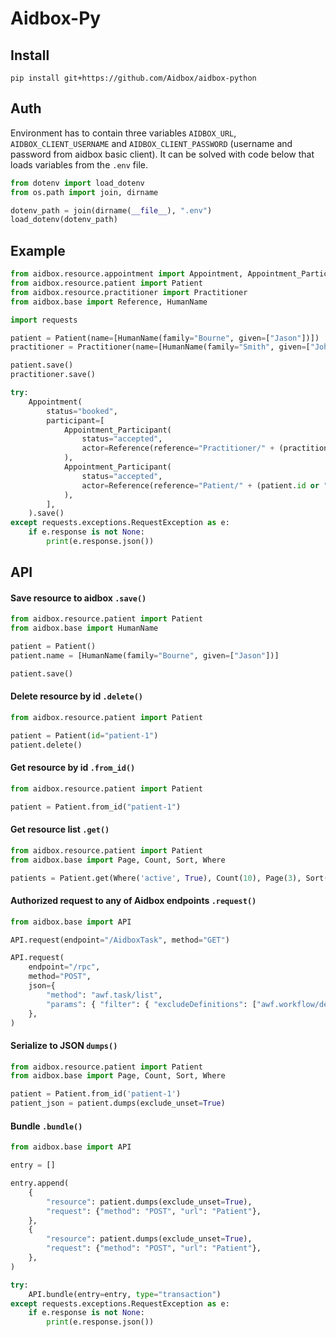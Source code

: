 # Aidbox-Py

## Install

```shell
pip install git+https://github.com/Aidbox/aidbox-python
```

## Auth

Environment has to contain three variables `AIDBOX_URL`, `AIDBOX_CLIENT_USERNAME` and `AIDBOX_CLIENT_PASSWORD`
(username and password from aidbox basic client). It can be solved with code below that loads
variables from the `.env` file.

```python
from dotenv import load_dotenv
from os.path import join, dirname

dotenv_path = join(dirname(__file__), ".env")
load_dotenv(dotenv_path)
```

## Example

```python
from aidbox.resource.appointment import Appointment, Appointment_Participant
from aidbox.resource.patient import Patient
from aidbox.resource.practitioner import Practitioner
from aidbox.base import Reference, HumanName

import requests

patient = Patient(name=[HumanName(family="Bourne", given=["Jason"])])
practitioner = Practitioner(name=[HumanName(family="Smith", given=["John"])])

patient.save()
practitioner.save()

try:
    Appointment(
        status="booked",
        participant=[
            Appointment_Participant(
                status="accepted",
                actor=Reference(reference="Practitioner/" + (practitioner.id or "")),
            ),
            Appointment_Participant(
                status="accepted",
                actor=Reference(reference="Patient/" + (patient.id or "")),
            ),
        ],
    ).save()
except requests.exceptions.RequestException as e:
    if e.response is not None:
        print(e.response.json())
```

## API

#### Save resource to aidbox `.save()`

```python
from aidbox.resource.patient import Patient
from aidbox.base import HumanName

patient = Patient()
patient.name = [HumanName(family="Bourne", given=["Jason"])]

patient.save()
```

#### Delete resource by id `.delete()`

```python
from aidbox.resource.patient import Patient

patient = Patient(id="patient-1")
patient.delete()
```

#### Get resource by id `.from_id()`

```python
from aidbox.resource.patient import Patient

patient = Patient.from_id("patient-1")
```

#### Get resource list `.get()`

```python
from aidbox.resource.patient import Patient
from aidbox.base import Page, Count, Sort, Where

patients = Patient.get(Where('active', True), Count(10), Page(3), Sort('created_at', 'desc'))
```

#### Authorized request to any of Aidbox endpoints `.request()`

```python
from aidbox.base import API

API.request(endpoint="/AidboxTask", method="GET")

API.request(
    endpoint="/rpc",
    method="POST",
    json={
        "method": "awf.task/list",
        "params": { "filter": { "excludeDefinitions": ["awf.workflow/decision-task"] }},
    },
)
```

#### Serialize to JSON `dumps()`

```python
from aidbox.resource.patient import Patient
from aidbox.base import Page, Count, Sort, Where

patient = Patient.from_id('patient-1')
patient_json = patient.dumps(exclude_unset=True)
```

#### Bundle `.bundle()`

```python
from aidbox.base import API

entry = []

entry.append(
    {
        "resource": patient.dumps(exclude_unset=True),
        "request": {"method": "POST", "url": "Patient"},
    },
    {
        "resource": patient.dumps(exclude_unset=True),
        "request": {"method": "POST", "url": "Patient"},
    },
)

try:
    API.bundle(entry=entry, type="transaction")
except requests.exceptions.RequestException as e:
    if e.response is not None:
        print(e.response.json())
```
